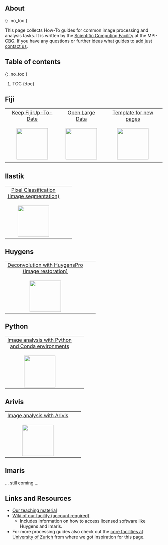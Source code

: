 ## About
{: .no_toc }

This page collects How-To guides for common image processing and analysis tasks.
It is written by the [Scientific Computing Facility](https://www.mpi-cbg.de/services-facilities/core-facilities/scientific-computing-facility/service-portfolio-overview/) at the MPI-CBG. If you have any questions or further ideas what guides to add just [contact us](mailto:ipf@mpi-cbg.de).


## Table of contents
{: .no_toc }

1. TOC
{:toc}

## Fiji
<table>
<tbody>
  <tr align="center" valign="top"> 
     <td> 	<!-- row 1, column 1 -->
	 <a href="guides/Fiji_KeepUpToDate">Keep Fiji Up-To-Date</a> <br> <br>
	<img src="guides/pics/mainpage/updater_preview.png" width="100"> <br>
	</td>
    <td>  <!-- row 1, column 2 -->
	 <a href="guides/Fiji_OpenLargeData">Open Large Data</a> <br><br> 
	<img src="guides/pics/mainpage/largedata_preview.png" width="100"> <br>
	</td> 
    <td> <!-- row 1, column 3 -->
	<a href="guides/Template_Page">Template for new pages</a> <br> <br>
	<img src="guides/pics/mainpage/blobs_preview.png" width="100"> <br>
	</td> 

  </tr>
  <tr align="center" valign="top">
    <td> </td>
    <td></td>
    <td></td>
  </tr>
</tbody>
</table>

## Ilastik
<table>
<tbody>
  <tr align="center" valign="top"> 
     <td> 	<!-- row 1, column 1 -->
	 <a href="guides/Ilastik_PixelClassification">Pixel Classification<br>(Image segmentation)</a> <br> <br>
	<img src="guides/pics/mainpage/ilastik_pixelclassification_preview.png" width="100"> <br>
	</td>
	<td></td>
	<td></td>

  </tr>
</tbody>
</table>

## Huygens 
<table>
<tbody>
  <tr align="center" valign="top"> 
     <td> 	<!-- row 1, column 1 -->
	 <a href="guides/Huygens_Deconvolution">Deconvolution with HuygensPro<br>(Image restoration)</a> <br> <br>
	<img src="guides/pics/mainpage/huygens_deconvolution_preview.png" width="100"> <br>
	</td>
	<td></td>
	<td></td>

  </tr>
</tbody>
</table>


## Python 
<table>
<tbody>
  <tr align="center" valign="top"> 
     <td> 	<!-- row 1, column 1 -->
	 <a href="guides/Python_Conda_Environments">Image analysis with Python<br>and Conda environments</a> <br> <br>
	<img src="guides/pics/mainpage/create_env.png" width="100"> <br>
	</td>
	<td></td>
	<td></td>

  </tr>
</tbody>
</table>


## Arivis 
<table>
<tbody>
  <tr align="center" valign="top"> 
     <td> 	<!-- row 1, column 1 -->
	 <a href="guides/Arivis">Image analysis with Arivis</a> <br> <br>
	 <img src="guides/pics/mainpage/Arivis_image.png" width="100"> <br>
	</td>
	<td></td>
	<td></td>

  </tr>
</tbody>
</table>


## Imaris
... still coming ...


## Links and Resources
* [Our teaching material](https://git.mpi-cbg.de/scicomp/bioimage_team/coursematerialimageanalysis)
* [Wiki of our facility (account required)](https://wiki.mpi-cbg.de/scicomp/Main_Page)
	* Includes information on how to access licensed software like Huygens and Imaris.
* For more processing guides also check out the [core facilities at University of Zurich](https://zmb.dozuki.com/c/Image_Analysis#main) from where we got inspiration for this page.

